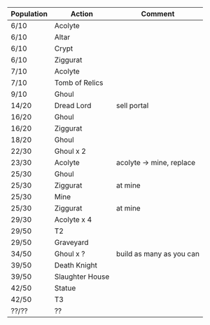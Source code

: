 | Population        | Action        | Comment   |
|-----------------|-----------------|------------|
| 6/10     | Acolyte | |
| 6/10  | Altar  | | 
| 6/10  | Crypt  | |
| 6/10  | Ziggurat  | |
| 7/10  | Acolyte  | |
| 7/10  | Tomb of Relics  | |
| 9/10  | Ghoul  | |
| 14/20  | Dread Lord  | sell portal |
| 16/20  | Ghoul  | |
| 16/20  | Ziggurat | |
| 18/20  | Ghoul  | |
| 22/30  | Ghoul x 2  | |
| 23/30  | Acolyte  | acolyte -> mine, replace|
| 25/30  | Ghoul    | |
| 25/30  | Ziggurat | at mine|
| 25/30  | Mine | |
| 25/30  | Ziggurat | at mine |
| 29/30  | Acolyte x 4 | |
| 29/50  | T2 | |
| 29/50  | Graveyard | |
| 34/50  | Ghoul x ? | build as many as you can |
| 39/50  | Death Knight  | |
| 39/50  | Slaughter House  | |
| 42/50  | Statue  | |
| 42/50  | T3  | |
| ??/??  | ?? | |
